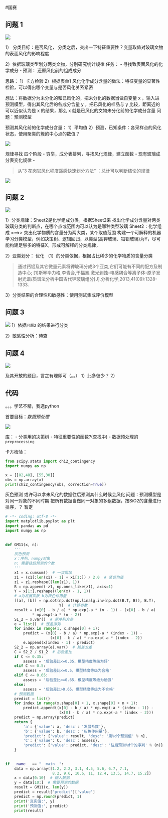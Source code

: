 #国赛
## 问题 1
![](https://raw.githubusercontent.com/Anlieh/PicBucket/master/20220915181404.png)

1） 分类目标：是否风化，
		分类之后，突出一下特征重要性？变量取值对玻璃文物的表面风化的影响程度

2）依据玻璃类型划分两类文物，分别研究统计规律
任务：
	-  寻找致表面风化的化学成分
	- 预测： 还原风化前的组成成分
		

思路：
1）卡方检验
2）根据表单1
风化化学成分含量的做法：特征变量的显著性检验，可以得出哪个变量与是否风化关系紧密

想法：将数据分为未分化的和已风化的，把未分化的数据当做自变量 x ，输入进预测模型，得出其风化后的各成分含量 y ，把已风化的样品与 y 比较，距离近的可以近似认为是 x 的结果，那么 x 就是已风化的文物未分化前的化学成分含量
问题：预测模型

预测其风化前的化学成分含量：
	1）平均值
	2）预测，已知条件：各采样点的风化状态，使用聚类的簇的中心点的数值？
	
![](https://raw.githubusercontent.com/Anlieh/PicBucket/master/20220916160306.png)

规律寻找
	四个阶段
	 - 穷举，成分表排列，寻找风化规律，建立函数
	 - 现有玻璃成分表变化规律
	 -

> 从”3 花岗岩风化程度遥感快速划分方法“ ：总计可以判断结论的规律
> 
![](https://raw.githubusercontent.com/Anlieh/PicBucket/master/20220916171426.png)




## 问题 2
![](https://raw.githubusercontent.com/Anlieh/PicBucket/master/20220915183724.png)

1）分类规律：Sheet2是化学组成分类，根据Sheet2来
	找出化学成分含量对两类玻璃分类的判断点，在哪个点或范围内可以认为是哪种类型玻璃
	Sheet2：化学组成  ===>>   突出化学物质的含量分为两大类，某个取值范围
	构建一个可解释的机器学习分类模型，例如决策树、逻辑回归，以类型(高钾玻璃、铅钡玻璃)为Y，尽可能构建足够多的特征X，形成可解释的分类规律，
	
2）亚类划分：
	优化 （1）的分类依据，根据占比稀少的化学物质的含量分类

> 通过钙铝及其它微量元素将钾玻璃分成3个亚类,它们可能有不同的配方及制造中心;
	[1]斯琴毕力格,李青会,干福熹.激光剥蚀-电感耦合等离子体-原子发射光谱/质谱法分析中国古代钾玻璃组分[J].分析化学,2013,41(09):1328-1333.


3）分类结果的合理性和敏感性：使用测试集或评价模型



## 问题 3
![](https://raw.githubusercontent.com/Anlieh/PicBucket/master/20220915201330.png)
1）依据`问题2` 的结果进行分类

2）敏感性分析：待查




## 问题 4
![](https://raw.githubusercontent.com/Anlieh/PicBucket/master/20220915185532.png)

及其开放的题目，言之有理即可（。。）
1）此多彼少？
2）


## 代码
。。。学艺不精，我选python

首要目标：*数据预处理*

![](https://raw.githubusercontent.com/Anlieh/PicBucket/master/20220915194539.png)


库：
	- 分类用的决策树
	- 特征重要性的函数?(查找中)
	- 数据预处理的 `preprocessing`


卡方检验：
```python
from scipy.stats import chi2_contingency  
import numpy as np  

x = [[82,48], [55,30]]
obs = np.array(x)  
print(chi2_contingency(obs, correction=True))
```

灰色预测
或许可以拿未风化的数据往后预测其什么时候会风化
问题：预测模型是对同一对象的不同时期
把所有数据当做同一对象的多组数据，按SiO2的含量进行排序，？
暂定
```python
# -*- coding: utf-8 -*-
import matplotlib.pyplot as plt
import pandas as pd
import numpy as np
 
 
def GM11(x, n):
    '''
    灰色预测
    x：序列，numpy对象
    n: 需要往后预测的个数
    '''
    x1 = x.cumsum()  # 一次累加
    z1 = (x1[:len(x1) - 1] + x1[1:]) / 2.0  # 紧邻均值
    z1 = z1.reshape((len(z1), 1))
    B = np.append(-z1, np.ones_like(z1), axis=1)
    Y = x[1:].reshape((len(x) - 1, 1))
    # a为发展系数 b为灰色作用量
    [[a], [b]] = np.dot(np.dot(np.linalg.inv(np.dot(B.T, B)), B.T), 
					    Y)  # 计算参数
    result = (x[0] - b / a) * np.exp(-a * (n - 1)) - (x[0] - b / a) 
		    * np.exp(-a * (n - 2))
    S1_2 = x.var()  # 原序列方差
    e = list()  # 残差序列
    for index in range(1, x.shape[0] + 1):
        predict = (x[0] - b / a) * np.exp(-a * (index - 1)) - 
			        (x[0] - b / a) * np.exp(-a * (index - 2))
        e.append(x[index - 1] - predict)
    S2_2 = np.array(e).var()  # 残差方差
    C = S2_2 / S1_2  # 后验差比
    if C <= 0.35:
        assess = '后验差比<=0.35，模型精度等级为好'
    elif C <= 0.5:
        assess = '后验差比<=0.5，模型精度等级为合格'
    elif C <= 0.65:
        assess = '后验差比<=0.65，模型精度等级为勉强'
    else:
        assess = '后验差比>0.65，模型精度等级为不合格'
    # 预测数据
    predict = list()
    for index in range(x.shape[0] + 1, x.shape[0] + n + 1):
        predict.append((x[0] - b / a) * np.exp(-a * (index - 1)) - 
				        (x[0] - b / a) * np.exp(-a * (index - 2)))
    predict = np.array(predict)
    return {
        'a': {'value': a, 'desc': '发展系数'},
        'b': {'value': b, 'desc': '灰色作用量'},
        'predict': {'value': result, 'desc': '第%d个预测值' % n},
        'C': {'value': C, 'desc': assess},
        'predict': {'value': predict, 'desc': '往后预测%d个的序列' % (n)},
    }
 
 
if __name__ == "__main__":
    data = np.array([1.2, 2.2, 3.1, 4.5, 5.6, 6.7, 7.1,
				     8.2, 9.6, 10.6, 11, 12.4, 13.5, 14.7, 15.2])
    x = data[0:10]  # 输入数据
    y = data[10:]  # 需要预测的数据
    result = GM11(x, len(y))
    predict = result['predict']['value']
    predict = np.round(predict, 1)
    print('真实值:', y)
    print('预测值:', predict)
    print(result)
 
```